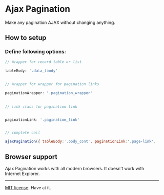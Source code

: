 # Ajax Pagination
Make any pagination AJAX without changing anything.



## How to setup



### Define following options:

``` js
// Wrapper for record table or list

tableBody: '.data_tbody'
    
    
// Wrapper for wrapper for pagination links

paginationWrapper: '.pagination_wrapper'
    
    
// link class for pagination link


paginationLink: '.pagination_link'


// complete call

ajaxPagination({ tableBody:'.body_cont', paginationLink:'.page-link',  paginationWrapper :'.pagination_wrapper', });


```



## Browser support

Ajax Pagination works with all modern browsers. It doesn't work with Internet Explorer.






---

[MIT license](https://desandro.mit-license.org/). Have at it.
